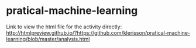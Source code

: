 # pratical-machine-learning

Link to view the html file for the activity directly: http://htmlpreview.github.io/?https://github.com/klerisson/pratical-machine-learning/blob/master/analysis.html
